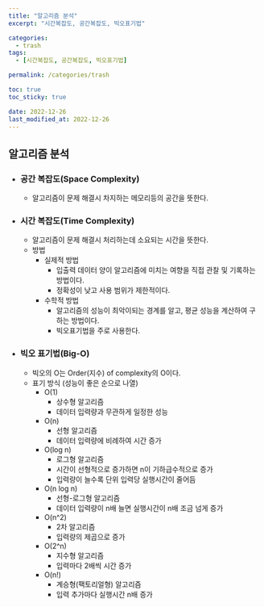 ```yaml
---
title: "알고리즘 분석"
excerpt: "시간복잡도, 공간복잡도, 빅오표기법"

categories:
  - trash
tags:
  - [시간복잡도, 공간복잡도, 빅오표기법]

permalink: /categories/trash

toc: true
toc_sticky: true

date: 2022-12-26
last_modified_at: 2022-12-26
---
```


## 알고리즘 분석

- ### 공간 복잡도(Space Complexity)

  - 알고리즘이 문제 해결시 차지하는 메모리등의 공간을 뜻한다.

- ### 시간 복잡도(Time Complexity)

  - 알고리즘이 문제 해결시 처리하는데 소요되는 시간을 뜻한다.
  - 방법
    - 실제적 방법
      - 입출력 데이터 양이 알고리즘에 미치는 여향을 직접 관찰 및 기록하는 방법이다.
      - 정확성이 낮고 사용 범위가 제한적이다.
    - 수학적 방법
      - 알고리즘의 성능이 최악이되는 경계를 알고, 평균 성능을 계산하여 구하는 방법이다.
      - 빅오표기법을 주로 사용한다.

- ### 빅오 표기법(Big-O)
  - 빅오의 O는 Order(지수) of complexity의 O이다.
  - 표기 방식 (성능이 좋은 순으로 나열)
    - O(1)
      - 상수형 알고리즘
      - 데이터 입력량과 무관하게 일정한 성능
    - O(n)
      - 선형 알고리즘
      - 데이터 입력량에 비례하여 시간 증가
    - O(log n)
      - 로그형 알고리즘
      - 시간이 선형적으로 증가하면 n이 기하급수적으로 증가
      - 입력량이 늘수록 단위 입력당 실행시간이 줄어듬
    - O(n log n)
      - 선형-로그형 알고리즘
      - 데이터 입력량이 n배 늘면 실행시간이 n배 조금 넘게 증가
    - O(n^2)
      - 2차 알고리즘
      - 입력량의 제곱으로 증가
    - O(2^n)
      - 지수형 알고리즘
      - 입력마다 2배씩 시간 증가
    - O(n!)
      - 계승형(팩토리얼형) 알고리즘
      - 입력 추가마다 실행시간 n배 증가
